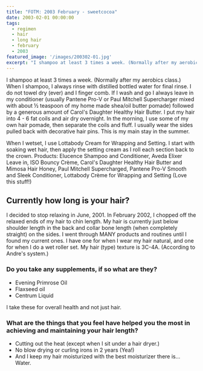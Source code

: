 ```yaml
---
title: "FOTM: 2003 February - sweetcocoa"
date: 2003-02-01 00:00:00
tags:
  - regimen
  - hair
  - long hair
  - february
  - 2003
featured_image: '/images/200302-01.jpg'
excerpt: "I shampoo at least 3 times a week. (Normally after my aerobics class.) When I shampoo, I always rinse with distilled bottled water for final rinse. I do not towel dry (ever) and I finger comb. If I wash and go I always leave in my conditioner (usually Pantene Pro-V or Paul Mitchell Supercharger mixed with about ½ teaspoon of my home made shea/oil butter pomade) followed by a generous amount of Carol's Daughter Healthy Hair Butter. I put my hair into 4 - 6 fat coils and air dry overnight. In the morning, I use some of my own hair pomade, then separate the coils and fluff. I usually wear the sides pulled back with decorative hair pins. This is my main stay in the summer."
---
```

I shampoo at least 3 times a week. (Normally after my aerobics class.) When I shampoo, I always rinse with distilled bottled water for final rinse. I do not towel dry (ever) and I finger comb. If I wash and go I always leave in my conditioner (usually Pantene Pro-V or Paul Mitchell Supercharger mixed with about ½ teaspoon of my home made shea/oil butter pomade) followed by a generous amount of Carol's Daughter Healthy Hair Butter. I put my hair into 4 - 6 fat coils and air dry overnight. In the morning, I use some of my own hair pomade, then separate the coils and fluff. I usually wear the sides pulled back with decorative hair pins. This is my main stay in the summer.

When I wetset, I use Lottabody Cream for Wrapping and Setting. I start with soaking wet hair, then apply the setting cream as I roll each section back to the crown. Products: Elucence Shampoo and Conditioner, Aveda Elixer Leave in, ISO Bouncy Crème, Carol's Daughter Healthy Hair Butter and Mimosa Hair Honey, Paul Mitchell Supercharged, Pantene Pro-V Smooth and Sleek Conditioner, Lottabody Crème for Wrapping and Setting (Love this stuff!)

## Currently how long is your hair?

I decided to stop relaxing in June, 2001. In February 2002, I chopped off the relaxed ends of my hair to chin length. My hair is currently just below shoulder length in the back and collar bone length (when completely straight) on the sides. I went through MANY products and routines until I found my current ones. I have one for when I wear my hair natural, and one for when I do a wet roller set. My hair (type) texture is 3C-4A. (According to Andre's system.)

### Do you take any supplements, if so what are they?

* Evening Primrose Oil
* Flaxseed oil
* Centrum Liquid

I take these for overall health and not just hair.

### What are the things that you feel have helped you the most in achieving and maintaining your hair length?

* Cutting out the heat (except when I sit under a hair dryer.)
* No blow drying or curling irons in 2 years (Yea!)
* And I keep my hair moisturized with the best moisturizer there is... Water.

